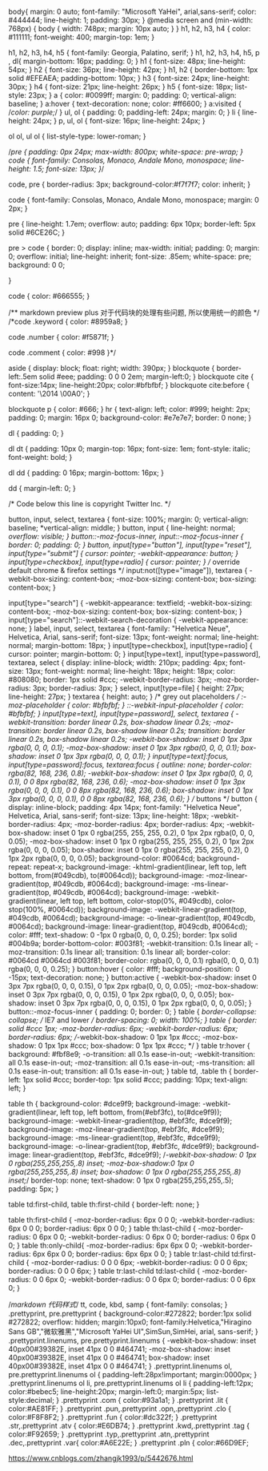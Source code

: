 body{
    margin: 0 auto;
    font-family: "Microsoft YaHei", arial,sans-serif;
    color: #444444;
    line-height: 1;
    padding: 30px;
}
@media screen and (min-width: 768px) {
    body {
        width: 748px;
        margin: 10px auto;
    }
}
h1, h2, h3, h4 {
    color: #111111;
    font-weight: 400;
    margin-top: 1em;
}

h1, h2, h3, h4, h5 {
	font-family: Georgia, Palatino, serif;
}
h1, h2, h3, h4, h5, p , dl{
    margin-bottom: 16px;
    padding: 0;
}
h1 {
    font-size: 48px;
    line-height: 54px;
}
h2 {
    font-size: 36px;
    line-height: 42px;
}
h1, h2 {
    border-bottom: 1px solid #EFEAEA;
    padding-bottom: 10px;
}
h3 {
    font-size: 24px;
    line-height: 30px;
}
h4 {
    font-size: 21px;
    line-height: 26px;
}
h5 {
    font-size: 18px;
    list-style: 23px;
}
a {
    color: #0099ff;
    margin: 0;
    padding: 0;
    vertical-align: baseline;
}
a:hover {
    text-decoration: none;
    color: #ff6600;
}
a:visited {
    /*color: purple;*/
}
ul, ol {
    padding: 0;
    padding-left: 24px;
    margin: 0;
}
li {
    line-height: 24px;
}
p, ul, ol {
    font-size: 16px;
    line-height: 24px;
}

ol ol, ul ol {
    list-style-type: lower-roman;
}

/*pre {
    padding: 0px 24px;
    max-width: 800px;
    white-space: pre-wrap;
}
code {
    font-family: Consolas, Monaco, Andale Mono, monospace;
    line-height: 1.5;
    font-size: 13px;
}*/

code, pre {
    border-radius: 3px;
    background-color:#f7f7f7;
    color: inherit;
}

code {
    font-family: Consolas, Monaco, Andale Mono, monospace;
    margin: 0 2px;
}

pre {
    line-height: 1.7em;
    overflow: auto;
    padding: 6px 10px;
    border-left: 5px solid #6CE26C;
}

pre > code {
    border: 0;
    display: inline;
    max-width: initial;
    padding: 0;
    margin: 0;
    overflow: initial;
    line-height: inherit;
    font-size: .85em;
    white-space: pre;
    background: 0 0;

}

code {
    color: #666555;
}


/** markdown preview plus 对于代码块的处理有些问题, 所以使用统一的颜色 */
/*code .keyword {
  color: #8959a8;
}

code .number {
  color: #f5871f;
}

code .comment {
  color: #998
}*/

aside {
    display: block;
    float: right;
    width: 390px;
}
blockquote {
    border-left:.5em solid #eee;
    padding: 0 0 0 2em;
    margin-left:0;
}
blockquote  cite {
    font-size:14px;
    line-height:20px;
    color:#bfbfbf;
}
blockquote cite:before {
    content: '\2014 \00A0';
}

blockquote p {
    color: #666;
}
hr {
    text-align: left;
    color: #999;
    height: 2px;
    padding: 0;
    margin: 16px 0;
    background-color: #e7e7e7;
    border: 0 none;
}

dl {
    padding: 0;
}

dl dt {
    padding: 10px 0;
    margin-top: 16px;
    font-size: 1em;
    font-style: italic;
    font-weight: bold;
}

dl dd {
    padding: 0 16px;
    margin-bottom: 16px;
}

dd {
    margin-left: 0;
}

/* Code below this line is copyright Twitter Inc. */

button,
input,
select,
textarea {
    font-size: 100%;
    margin: 0;
    vertical-align: baseline;
    *vertical-align: middle;
}
button, input {
    line-height: normal;
    *overflow: visible;
}
button::-moz-focus-inner, input::-moz-focus-inner {
    border: 0;
    padding: 0;
}
button,
input[type="button"],
input[type="reset"],
input[type="submit"] {
    cursor: pointer;
    -webkit-appearance: button;
}
input[type=checkbox], input[type=radio] {
    cursor: pointer;
}
/* override default chrome & firefox settings */
input:not([type="image"]), textarea {
    -webkit-box-sizing: content-box;
    -moz-box-sizing: content-box;
    box-sizing: content-box;
}

input[type="search"] {
    -webkit-appearance: textfield;
    -webkit-box-sizing: content-box;
    -moz-box-sizing: content-box;
    box-sizing: content-box;
}
input[type="search"]::-webkit-search-decoration {
    -webkit-appearance: none;
}
label,
input,
select,
textarea {
    font-family: "Helvetica Neue", Helvetica, Arial, sans-serif;
    font-size: 13px;
    font-weight: normal;
    line-height: normal;
    margin-bottom: 18px;
}
input[type=checkbox], input[type=radio] {
    cursor: pointer;
    margin-bottom: 0;
}
input[type=text],
input[type=password],
textarea,
select {
    display: inline-block;
    width: 210px;
    padding: 4px;
    font-size: 13px;
    font-weight: normal;
    line-height: 18px;
    height: 18px;
    color: #808080;
    border: 1px solid #ccc;
    -webkit-border-radius: 3px;
    -moz-border-radius: 3px;
    border-radius: 3px;
}
select, input[type=file] {
    height: 27px;
    line-height: 27px;
}
textarea {
    height: auto;
}
/* grey out placeholders */
:-moz-placeholder {
    color: #bfbfbf;
}
::-webkit-input-placeholder {
    color: #bfbfbf;
}
input[type=text],
input[type=password],
select,
textarea {
    -webkit-transition: border linear 0.2s, box-shadow linear 0.2s;
    -moz-transition: border linear 0.2s, box-shadow linear 0.2s;
    transition: border linear 0.2s, box-shadow linear 0.2s;
    -webkit-box-shadow: inset 0 1px 3px rgba(0, 0, 0, 0.1);
    -moz-box-shadow: inset 0 1px 3px rgba(0, 0, 0, 0.1);
    box-shadow: inset 0 1px 3px rgba(0, 0, 0, 0.1);
}
input[type=text]:focus, input[type=password]:focus, textarea:focus {
    outline: none;
    border-color: rgba(82, 168, 236, 0.8);
    -webkit-box-shadow: inset 0 1px 3px rgba(0, 0, 0, 0.1), 0 0 8px rgba(82, 168, 236, 0.6);
    -moz-box-shadow: inset 0 1px 3px rgba(0, 0, 0, 0.1), 0 0 8px rgba(82, 168, 236, 0.6);
    box-shadow: inset 0 1px 3px rgba(0, 0, 0, 0.1), 0 0 8px rgba(82, 168, 236, 0.6);
}
/* buttons */
button {
    display: inline-block;
    padding: 4px 14px;
    font-family: "Helvetica Neue", Helvetica, Arial, sans-serif;
    font-size: 13px;
    line-height: 18px;
    -webkit-border-radius: 4px;
    -moz-border-radius: 4px;
    border-radius: 4px;
    -webkit-box-shadow: inset 0 1px 0 rgba(255, 255, 255, 0.2), 0 1px 2px rgba(0, 0, 0, 0.05);
    -moz-box-shadow: inset 0 1px 0 rgba(255, 255, 255, 0.2), 0 1px 2px rgba(0, 0, 0, 0.05);
    box-shadow: inset 0 1px 0 rgba(255, 255, 255, 0.2), 0 1px 2px rgba(0, 0, 0, 0.05);
    background-color: #0064cd;
    background-repeat: repeat-x;
    background-image: -khtml-gradient(linear, left top, left bottom, from(#049cdb), to(#0064cd));
    background-image: -moz-linear-gradient(top, #049cdb, #0064cd);
    background-image: -ms-linear-gradient(top, #049cdb, #0064cd);
    background-image: -webkit-gradient(linear, left top, left bottom, color-stop(0%, #049cdb), color-stop(100%, #0064cd));
    background-image: -webkit-linear-gradient(top, #049cdb, #0064cd);
    background-image: -o-linear-gradient(top, #049cdb, #0064cd);
    background-image: linear-gradient(top, #049cdb, #0064cd);
    color: #fff;
    text-shadow: 0 -1px 0 rgba(0, 0, 0, 0.25);
    border: 1px solid #004b9a;
    border-bottom-color: #003f81;
    -webkit-transition: 0.1s linear all;
    -moz-transition: 0.1s linear all;
    transition: 0.1s linear all;
    border-color: #0064cd #0064cd #003f81;
    border-color: rgba(0, 0, 0, 0.1) rgba(0, 0, 0, 0.1) rgba(0, 0, 0, 0.25);
}
button:hover {
    color: #fff;
    background-position: 0 -15px;
    text-decoration: none;
}
button:active {
    -webkit-box-shadow: inset 0 3px 7px rgba(0, 0, 0, 0.15), 0 1px 2px rgba(0, 0, 0, 0.05);
    -moz-box-shadow: inset 0 3px 7px rgba(0, 0, 0, 0.15), 0 1px 2px rgba(0, 0, 0, 0.05);
    box-shadow: inset 0 3px 7px rgba(0, 0, 0, 0.15), 0 1px 2px rgba(0, 0, 0, 0.05);
}
button::-moz-focus-inner {
    padding: 0;
    border: 0;
}
table {
    *border-collapse: collapse; /* IE7 and lower */
    border-spacing: 0;
    width: 100%;
}
table {
    border: solid #ccc 1px;
    -moz-border-radius: 6px;
    -webkit-border-radius: 6px;
    border-radius: 6px;
    /*-webkit-box-shadow: 0 1px 1px #ccc;
    -moz-box-shadow: 0 1px 1px #ccc;
    box-shadow: 0 1px 1px #ccc;   */
}
table tr:hover {
    background: #fbf8e9;
    -o-transition: all 0.1s ease-in-out;
    -webkit-transition: all 0.1s ease-in-out;
    -moz-transition: all 0.1s ease-in-out;
    -ms-transition: all 0.1s ease-in-out;
    transition: all 0.1s ease-in-out;
}
table td, .table th {
    border-left: 1px solid #ccc;
    border-top: 1px solid #ccc;
    padding: 10px;
    text-align: left;
}

table th {
    background-color: #dce9f9;
    background-image: -webkit-gradient(linear, left top, left bottom, from(#ebf3fc), to(#dce9f9));
    background-image: -webkit-linear-gradient(top, #ebf3fc, #dce9f9);
    background-image:    -moz-linear-gradient(top, #ebf3fc, #dce9f9);
    background-image:     -ms-linear-gradient(top, #ebf3fc, #dce9f9);
    background-image:      -o-linear-gradient(top, #ebf3fc, #dce9f9);
    background-image:         linear-gradient(top, #ebf3fc, #dce9f9);
    /*-webkit-box-shadow: 0 1px 0 rgba(255,255,255,.8) inset;
    -moz-box-shadow:0 1px 0 rgba(255,255,255,.8) inset;
    box-shadow: 0 1px 0 rgba(255,255,255,.8) inset;*/
    border-top: none;
    text-shadow: 0 1px 0 rgba(255,255,255,.5);
    padding: 5px;
}

table td:first-child, table th:first-child {
    border-left: none;
}

table th:first-child {
    -moz-border-radius: 6px 0 0 0;
    -webkit-border-radius: 6px 0 0 0;
    border-radius: 6px 0 0 0;
}
table th:last-child {
    -moz-border-radius: 0 6px 0 0;
    -webkit-border-radius: 0 6px 0 0;
    border-radius: 0 6px 0 0;
}
table th:only-child{
    -moz-border-radius: 6px 6px 0 0;
    -webkit-border-radius: 6px 6px 0 0;
    border-radius: 6px 6px 0 0;
}
table tr:last-child td:first-child {
    -moz-border-radius: 0 0 0 6px;
    -webkit-border-radius: 0 0 0 6px;
    border-radius: 0 0 0 6px;
}
table tr:last-child td:last-child {
    -moz-border-radius: 0 0 6px 0;
    -webkit-border-radius: 0 0 6px 0;
    border-radius: 0 0 6px 0;
}

/*markdown 代码样式*/
tt, code, kbd, samp {
font-family: consolas;
}
.prettyprint, pre.prettyprint {
background-color:#272822;
border:1px solid #272822;
overflow: hidden;
margin:10px0;
font-family:Helvetica,"Hiragino Sans GB","微软雅黑","Microsoft YaHei UI",SimSun,SimHei, arial, sans-serif;
}
.prettyprint.linenums, pre.prettyprint.linenums {
-webkit-box-shadow: inset 40px00#39382E, inset 41px 0 0 #464741;
-moz-box-shadow: inset 40px00#39382E, inset 41px 0 0 #464741;
box-shadow: inset 40px00#39382E, inset 41px 0 0 #464741;
}
.prettyprint.linenums ol, pre.prettyprint.linenums ol {
padding-left:28px!important;
margin:0000px;
}
.prettyprint.linenums ol li, pre.prettyprint.linenums ol li {
padding-left:12px;
color:#bebec5;
line-height:20px;
margin-left:0;
margin:5px;
list-style:decimal;
}
.prettyprint .com {
color:#93a1a1;
}
.prettyprint .lit {
color:#AE81FF;
}
.prettyprint .pun,.prettyprint .opn,.prettyprint .clo {
color:#F8F8F2;
}
.prettyprint .fun {
color:#dc322f;
}
.prettyprint .str,.prettyprint .atv {
color:#E6DB74;
}
.prettyprint .kwd,.prettyprint .tag {
color:#F92659;
}
.prettyprint .typ,.prettyprint .atn,.prettyprint .dec,.prettyprint .var{
color:#A6E22E;
}
.prettyprint .pln {
color:#66D9EF;

https://www.cnblogs.com/zhangjk1993/p/5442676.html